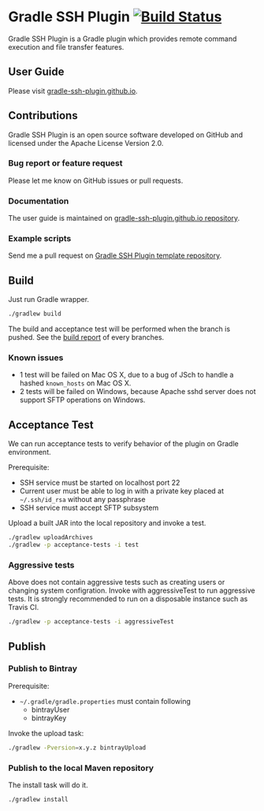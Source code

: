 Gradle SSH Plugin [![Build Status](https://travis-ci.org/int128/gradle-ssh-plugin.svg?branch=master)](https://travis-ci.org/int128/gradle-ssh-plugin)
=================

Gradle SSH Plugin is a Gradle plugin which provides remote command execution and file transfer features.


User Guide
----------

Please visit [gradle-ssh-plugin.github.io](https://gradle-ssh-plugin.github.io/).


Contributions
-------------

Gradle SSH Plugin is an open source software developed on GitHub and licensed under the Apache License Version 2.0.


### Bug report or feature request

Please let me know on GitHub issues or pull requests.


### Documentation

The user guide is maintained on [gradle-ssh-plugin.github.io repository](https://github.com/gradle-ssh-plugin/gradle-ssh-plugin.github.io).


### Example scripts

Send me a pull request on [Gradle SSH Plugin template repository](https://github.com/gradle-ssh-plugin/template).


Build
-----

Just run Gradle wrapper.

```bash
./gradlew build
```

The build and acceptance test will be performed when the branch is pushed.
See the [build report](https://gradle-ssh-plugin.github.io/build-report.html) of every branches.


### Known issues

* 1 test will be failed on Mac OS X, due to a bug of JSch to handle a hashed `known_hosts` on Mac OS X.
* 2 tests will be failed on Windows, because Apache sshd server does not support SFTP operations on Windows.


Acceptance Test
---------------

We can run acceptance tests to verify behavior of the plugin on Gradle environment.

Prerequisite:

* SSH service must be started on localhost port 22
* Current user must be able to log in with a private key placed at `~/.ssh/id_rsa` without any passphrase
* SSH service must accept SFTP subsystem

Upload a built JAR into the local repository and invoke a test.

```bash
./gradlew uploadArchives
./gradlew -p acceptance-tests -i test
```

### Aggressive tests

Above does not contain aggressive tests such as creating users or changing system configration.
Invoke with aggressiveTest to run aggressive tests.
It is strongly recommended to run on a disposable instance such as Travis CI.

```bash
./gradlew -p acceptance-tests -i aggressiveTest
```


Publish
-------

### Publish to Bintray

Prerequisite:

* `~/.gradle/gradle.properties` must contain following
  * bintrayUser
  * bintrayKey

Invoke the upload task:

```bash
./gradlew -Pversion=x.y.z bintrayUpload
```


### Publish to the local Maven repository

The install task will do it.

```bash
./gradlew install
```
